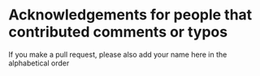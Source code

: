 # Acknowledgements for people that contributed comments or typos

If you make a pull request, please also add your name here in the alphabetical order
